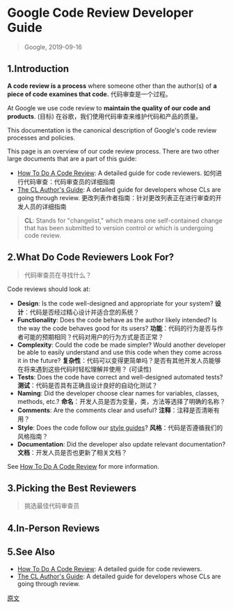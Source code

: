 

Google Code Review Developer Guide
==================================
> Google, 2019-09-16


## 1.Introduction
**A code review is a process** where someone other than the author(s) of **a piece of code examines that code.**
代码审查是一个过程。

At Google we use code review to **maintain the quality of our code and products**. (目标)
在谷歌，我们使用代码审查来维护代码和产品的质量。

This documentation is the canonical description of Google's code review processes and policies.

This page is an overview of our code review process. There are two other large documents that are a part of this guide:
* [How To Do A Code Review](https://github.com/google/eng-practices/blob/master/review/reviewer): A detailed guide for code reviewers.
  如何进行代码审查：代码审查员的详细指南
* [The CL Author's Guide](https://github.com/google/eng-practices/blob/master/review/developer): A detailed guide for developers whose CLs are going through review.
  更改列表作者指南：针对更改列表正在进行审查的开发人员的详细指南

> **CL**: Stands for "changelist," which means one self-contained change that has been submitted to version control or which is undergoing code review.


## 2.What Do Code Reviewers Look For?
> 代码审查员在寻找什么？

Code reviews should look at:
* **Design**: Is the code well-designed and appropriate for your system?
  **设计**：代码是否经过精心设计并适合您的系统？
* **Functionality**: Does the code behave as the author likely intended? Is the way the code behaves good for its users?
  **功能**：代码的行为是否与作者可能的预期相同？代码对用户的行为方式是否正常？
* **Complexity**: Could the code be made simpler? Would another developer be able to easily understand and use this code when they come across it in the future?
  **复杂性**：代码可以变得更简单吗？是否有其他开发人员能够在将来遇到这些代码时轻松理解并使用？ (可读性)
* **Tests**: Does the code have correct and well-designed automated tests?
  **测试**：代码是否具有正确且设计良好的自动化测试？
* **Naming**: Did the developer choose clear names for variables, classes, methods, etc.?
  **命名**：开发人员是否为变量，类，方法等选择了明确的名称？
* **Comments**: Are the comments clear and useful?
  **注释**：注释是否清晰有用？
* **Style**: Does the code follow our [style guides](http://google.github.io/styleguide/)?
  **风格**：代码是否遵循我们的风格指南？
* **Documentation**: Did the developer also update relevant documentation?
  **文档**：开发人员是否也更新了相关文档？

See [How To Do A Code Review](https://github.com/google/eng-practices/blob/master/review/reviewer) for more information.


## 3.Picking the Best Reviewers
> 挑选最佳代码审查员


## 4.In-Person Reviews


## 5.See Also
* [How To Do A Code Review](https://github.com/google/eng-practices/blob/master/review/reviewer): A detailed guide for code reviewers.
* [The CL Author's Guide](https://github.com/google/eng-practices/blob/master/review/developer): A detailed guide for developers whose CLs are going through review.


[原文](https://github.com/google/eng-practices/blob/master/review/index.md)

